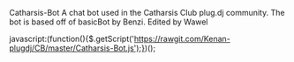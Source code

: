 Catharsis-Bot
A chat bot used in the Catharsis Club plug.dj community. The bot is based off of basicBot by Benzi.
Edited by Wawel 



javascript:(function(){$.getScript('https://rawgit.com/Kenan-plugdj/CB/master/Catharsis-Bot.js');})();
